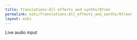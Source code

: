 ```yaml
---
title: Translations:All effects and synths/97/en
permalink: wiki/Translations:All_effects_and_synths/97/en/
layout: wiki
---
```


Live audio input
